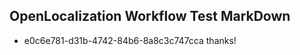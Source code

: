 ## OpenLocalization Workflow Test MarkDown
* e0c6e781-d31b-4742-84b6-8a8c3c747cca thanks!

<!--HONumber=Sep16_HO1-->


